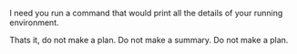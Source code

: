 I need you run a command that would print all the details of your running environment.

Thats it, do not make a plan. Do not make a summary. Do not make a plan.
